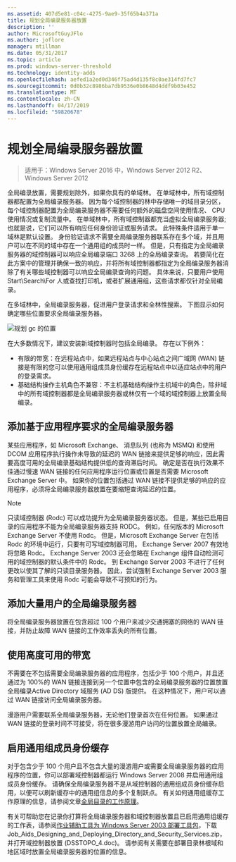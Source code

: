 ```yaml
---
ms.assetid: 407d5e81-c04c-4275-9ae9-35f65b4a371a
title: 规划全局编录服务器放置
description: ''
author: MicrosoftGuyJFlo
ms.author: joflore
manager: mtillman
ms.date: 05/31/2017
ms.topic: article
ms.prod: windows-server-threshold
ms.technology: identity-adds
ms.openlocfilehash: aefed1a2ed0d346f75ad4d135f8c0ae314fd7fc7
ms.sourcegitcommit: 0d0b32c8986ba7db9536e0b8648d4ddf9b03e452
ms.translationtype: MT
ms.contentlocale: zh-CN
ms.lasthandoff: 04/17/2019
ms.locfileid: "59820678"
---
```

# <a name="planning-global-catalog-server-placement"></a>规划全局编录服务器放置

>适用于：Windows Server 2016 中，Windows Server 2012 R2、 Windows Server 2012

全局编录放置，需要规划除外，如果你具有的单域林。 在单域林中，所有域控制器都配置为全局编录服务器。 因为每个域控制器的林中存储唯一的域目录分区，每个域控制器配置为全局编录服务器不需要任何额外的磁盘空间使用情况、 CPU 使用情况或复制流量中。 在单域林中，所有域控制器都充当虚拟全局编录服务器;也就是说，它们可以所有响应任何身份验证或服务请求。 此特殊条件适用于单一域林是默认设置。 身份验证请求不需要全局编录服务器联系存在多个域，并且用户可以在不同的域中存在一个通用组的成员时一样。 但是，只有指定为全局编录服务器的域控制器可以响应全局编录端口 3268 上的全局编录查询。 若要简化在此方案中的管理并确保一致的响应，并将所有域控制器都指定为全局编录服务器消除了有关哪些域控制器可以响应全局编录查询的问题。 具体来说，只要用户使用 Start\Search\For 人或查找打印机，或者扩展通用组，这些请求都仅针对全局编录。  
  
在多域林中，全局编录服务器，促进用户登录请求和全林性搜索。 下图显示如何确定哪些位置要求全局编录服务器。  
  
![规划 gc 的位置](media/Planning-Global-Catalog-Server-Placement/8fc4777c-47b6-4ee7-b8ad-a04e7c5ee67f.gif)  
  
在大多数情况下，建议安装新域控制器时包括全局编录。 存在以下例外：  
  
- 有限的带宽：在远程站点中，如果远程站点与中心站点之间广域网 (WAN) 链接是有限的您可以使用通用组成员身份缓存在远程站点中以适应站点中的用户的登录需求。  
- 基础结构操作主机角色不兼容：不主机基础结构操作主机域中的角色，除非域中的所有域控制器都是全局编录服务器或林仅有一个域的域控制器上放置全局编录。  
  
## <a name="adding-global-catalog-servers-based-on-application-requirements"></a>添加基于应用程序要求的全局编录服务器

某些应用程序，如 Microsoft Exchange、 消息队列 (也称为 MSMQ) 和使用 DCOM 应用程序执行操作未导致的延迟的 WAN 链接来提供足够的响应，因此需要高度可用的全局编录基础结构提供低的查询滞后时间。 确定是否在执行效果不佳通过慢速 WAN 链接的任何应用程序运行位置或位置是否需要 Microsoft Exchange Server 中。 如果你的位置包括通过 WAN 链接不提供足够的响应的应用程序，必须将全局编录服务器放置在要缩短查询延迟的位置。  
  
> [!NOTE]  
> 只读域控制器 (Rodc) 可以成功提升为全局编录服务器状态。 但是，某些已启用目录的应用程序不能为全局编录服务器支持 RODC。 例如，任何版本的 Microsoft Exchange Server 不使用 Rodc。 但是，Microsoft Exchange Server 在包括 Rodc 的环境中运行，只要有可写域控制器可用。 Exchange Server 2007 有效地将忽略 Rodc。 Exchange Server 2003 还会忽略在 Exchange 组件自动检测可用的域控制器的默认条件中的 Rodc。 到 Exchange Server 2003 不进行了任何更改以使其了解的只读目录服务器。 因此，尝试强制 Exchange Server 2003 服务和管理工具来使用 Rodc 可能会导致不可预知的行为。  
  
## <a name="adding-global-catalog-servers-for-a-large-number-of-users"></a>添加大量用户的全局编录服务器

将全局编录服务器放置在包含超过 100 个用户来减少交通拥塞的网络的 WAN 链接，并防止故障 WAN 链接的工作效率丢失的所有位置。  
  
## <a name="using-highly-available-bandwidth"></a>使用高度可用的带宽

不需要在不包括需要全局编录服务器的应用程序，包括少于 100 个用户，并且还通过为 100%的 WAN 链接连接到另一个位置中包含的全局编录服务器的位置放置全局编录Active Directory 域服务 (AD DS) 版提供。 在这种情况下，用户可以通过 WAN 链接访问全局编录服务器。  
  
漫游用户需要联系全局编录服务器，无论他们登录首次在任何位置。 如果通过 WAN 链接的登录时间不可接受，将在很多漫游用户访问的位置放置全局编录。  
  
## <a name="enabling-universal-group-membership-caching"></a>启用通用组成员身份缓存

对于包含少于 100 个用户且不包含大量的漫游用户或需要全局编录服务器的应用程序的位置，你可以部署域控制器都运行 Windows Server 2008 并启用通用组成员身份缓存。 请确保全局编录服务器不是从域控制器的通用组成员身份缓存启用，以便可以刷新缓存中的通用组信息的多个复制跃点。 有关如何通用组缓存工作原理的信息，请参阅文章[全局目录的工作原理](https://go.microsoft.com/fwlink/?LinkId=107063)。  
  
有关可帮助您在记录你打算将全局编录服务器和域控制器放置且已启用通用组缓存的工作表，请参阅[作业辅助工具为 Windows Server 2003 部署工具包](https://go.microsoft.com/fwlink/?LinkID=102558)，下载 Job_Aids_Designing_and_Deploying_Directory_and_Security_Services.zip，并打开域控制器放置 (DSSTOPO_4.doc)。 请参阅有关需要在部署目录林根域和地区域时放置全局编录服务器的位置的信息。  
